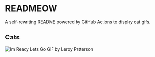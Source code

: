 # READMEOW

A self-rewriting README powered by GitHub Actions to display cat gifs.

## Cats

![Im Ready Lets Go GIF by Leroy Patterson](https://media0.giphy.com/media/CjmvTCZf2U3p09Cn0h/200.gif?cid=9acd02dabwwf88hb5nadmscqbz1alidvqc6a3ds7nmq2pa4r&ep=v1_gifs_search&rid=200.gif&ct=g)
